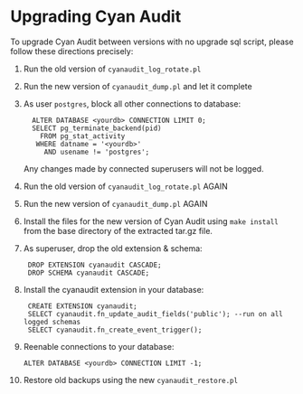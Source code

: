 Upgrading Cyan Audit
====================

To upgrade Cyan Audit between versions with no upgrade sql script, please follow
these directions precisely:

1. Run the old version of `cyanaudit_log_rotate.pl`

2. Run the new version of `cyanaudit_dump.pl` and let it complete

3. As user `postgres`, block all other connections to database: 

         ALTER DATABASE <yourdb> CONNECTION LIMIT 0;
         SELECT pg_terminate_backend(pid)
           FROM pg_stat_activity
          WHERE datname = '<yourdb>'
            AND usename != 'postgres';

   Any changes made by connected superusers will not be logged.

4. Run the old version of `cyanaudit_log_rotate.pl` AGAIN

5. Run the new version of `cyanaudit_dump.pl` AGAIN 

6. Install the files for the new version of Cyan Audit using `make install` from
   the base directory of the extracted tar.gz file.

7. As superuser, drop the old extension & schema:

        DROP EXTENSION cyanaudit CASCADE;
        DROP SCHEMA cyanaudit CASCADE;

9. Install the cyanaudit extension in your database:
    
        CREATE EXTENSION cyanaudit;
        SELECT cyanaudit.fn_update_audit_fields('public'); --run on all logged schemas
        SELECT cyanaudit.fn_create_event_trigger();

10. Reenable connections to your database:

        ALTER DATABASE <yourdb> CONNECTION LIMIT -1;

11. Restore old backups using the new `cyanaudit_restore.pl`
    

